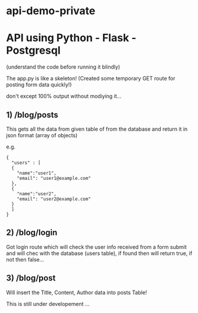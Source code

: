 # api-demo-private
# API using Python - Flask - Postgresql
(understand the code before running it blindly)

The app.py is like a skeleton!
(Created some temporary GET route for posting form data quickly!)

don't except 100% output without modiying it...
## 1) /blog/posts
This gets all the data from given table of from the database and return it in json format (array of objects)


e.g.

```
{
  "users" : [
  {
    "name":"user1",
    "email": "user1@example.com"
  },
  {
    "name":"user2",
    "email": "user2@example.com"
  }
  ]
}
```
## 2) /blog/login
Got login route which will check the user info received from a form submit and will chec with the database (users table), if found then will return true, if not then false...


## 3) /blog/post
Will insert the Title, Content, Author data into posts Table!


This is still under developement ...
